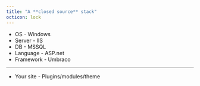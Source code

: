 ```yaml
---
title: "A **closed source** stack"
octicon: lock
---
```


* OS - Windows
* Server - IIS
* DB - MSSQL
* Language - ASP.net
* Framework - Umbraco

---

* Your site - Plugins/modules/theme
